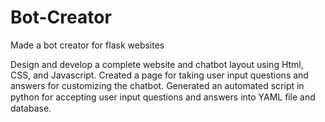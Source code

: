 # Bot-Creator
Made a bot creator for flask websites

Design and develop a complete website and chatbot layout using Html, CSS, and Javascript.
Created a page for taking user input questions and answers for customizing the chatbot.
Generated an automated script in python for accepting user input questions and answers into YAML ﬁle and database.
